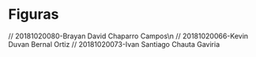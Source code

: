 # Figuras

// 20181020080-Brayan David Chaparro Campos\n
// 20181020066-Kevin Duvan Bernal Ortiz
// 20181020073-Ivan Santiago Chauta Gaviria
